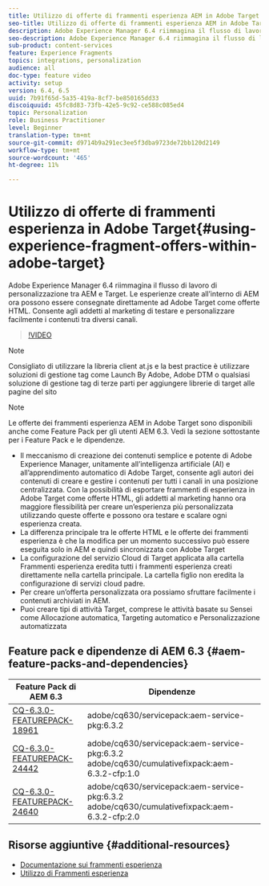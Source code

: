 ```yaml
---
title: Utilizzo di offerte di frammenti esperienza AEM in Adobe Target
seo-title: Utilizzo di offerte di frammenti esperienza AEM in Adobe Target
description: Adobe Experience Manager 6.4 riimmagina il flusso di lavoro di personalizzazione tra AEM e Target. Le esperienze create all’interno di AEM ora possono essere consegnate direttamente ad Adobe Target come offerte HTML. Consente agli addetti al marketing di testare e personalizzare facilmente i contenuti tra diversi canali.
seo-description: Adobe Experience Manager 6.4 riimmagina il flusso di lavoro di personalizzazione tra AEM e Target. Le esperienze create all’interno di AEM ora possono essere consegnate direttamente ad Adobe Target come offerte HTML. Consente agli addetti al marketing di testare e personalizzare facilmente i contenuti tra diversi canali.
sub-product: content-services
feature: Experience Fragments
topics: integrations, personalization
audience: all
doc-type: feature video
activity: setup
version: 6.4, 6.5
uuid: 7b91f65d-5a35-419a-8cf7-be850165dd33
discoiquuid: 45fc8d83-73fb-42e5-9c92-ce588c085ed4
topic: Personalization
role: Business Practitioner
level: Beginner
translation-type: tm+mt
source-git-commit: d9714b9a291ec3ee5f3dba9723de72bb120d2149
workflow-type: tm+mt
source-wordcount: '465'
ht-degree: 11%

---
```



# Utilizzo di offerte di frammenti esperienza in Adobe Target{#using-experience-fragment-offers-within-adobe-target}

Adobe Experience Manager 6.4 riimmagina il flusso di lavoro di personalizzazione tra AEM e Target. Le esperienze create all’interno di AEM ora possono essere consegnate direttamente ad Adobe Target come offerte HTML. Consente agli addetti al marketing di testare e personalizzare facilmente i contenuti tra diversi canali.

>[!VIDEO](https://video.tv.adobe.com/v/22383/?quality=12&learn=on)

>[!NOTE]
>
>Consigliato di utilizzare la libreria client at.js e la best practice è utilizzare soluzioni di gestione tag come Launch By Adobe, Adobe DTM o qualsiasi soluzione di gestione tag di terze parti per aggiungere librerie di target alle pagine del sito

>[!NOTE]
>
>Le offerte dei frammenti esperienza AEM in Adobe Target sono disponibili anche come Feature Pack per gli utenti AEM 6.3. Vedi la sezione sottostante per i Feature Pack e le dipendenze.


* Il meccanismo di creazione dei contenuti semplice e potente di Adobe Experience Manager, unitamente all’intelligenza artificiale (AI) e all’apprendimento automatico di Adobe Target, consente agli autori dei contenuti di creare e gestire i contenuti per tutti i canali in una posizione centralizzata. Con la possibilità di esportare frammenti di esperienza in Adobe Target come offerte HTML, gli addetti al marketing hanno ora maggiore flessibilità per creare un’esperienza più personalizzata utilizzando queste offerte e possono ora testare e scalare ogni esperienza creata.
* La differenza principale tra le offerte HTML e le offerte dei frammenti esperienza è che la modifica per un momento successivo può essere eseguita solo in AEM e quindi sincronizzata con Adobe Target
* La configurazione del servizio Cloud di Target applicata alla cartella Frammenti esperienza eredita tutti i frammenti esperienza creati direttamente nella cartella principale. La cartella figlio non eredita la configurazione di servizi cloud padre.
* Per creare un’offerta personalizzata ora possiamo sfruttare facilmente i contenuti archiviati in AEM.
* Puoi creare tipi di attività Target, comprese le attività basate su Sensei come Allocazione automatica, Targeting automatico e Personalizzazione automatizzata

## Feature pack e dipendenze di AEM 6.3 {#aem-feature-packs-and-dependencies}

| Feature Pack di AEM 6.3 | Dipendenze |
| ------------------------------------------------------------------------------------------------------------------------------------------------------------------------------------------------------- | --------------------------------------------------------------------------------------------- |
| [CQ-6.3.0-FEATUREPACK-18961](https://www.adobeaemcloud.com/content/marketplace/marketplaceProxy.html?packagePath=/content/companies/public/adobe/packages/cq630/featurepack/cq-6.3.0-featurepack-18961) | adobe/cq630/servicepack:aem-service-pkg:6.3.2 |
| [CQ-6.3.0-FEATUREPACK-24442](https://www.adobeaemcloud.com/content/marketplace/marketplaceProxy.html?packagePath=/content/companies/public/adobe/packages/cq630/featurepack/cq-6.3.0-featurepack-24442) | adobe/cq630/servicepack:aem-service-pkg:6.3.2 adobe/cq630/cumulativefixpack:aem-6.3.2-cfp:1.0 |
| [CQ-6.3.0-FEATUREPACK-24640](https://www.adobeaemcloud.com/content/marketplace/marketplaceProxy.html?packagePath=/content/companies/public/adobe/packages/cq630/featurepack/cq-6.3.0-featurepack-24640) | adobe/cq630/servicepack:aem-service-pkg:6.3.2 adobe/cq630/cumulativefixpack:aem-6.3.2-cfp:2.0 |

## Risorse aggiuntive {#additional-resources}

* [Documentazione sui frammenti esperienza](https://helpx.adobe.com/experience-manager/6-5/sites/authoring/using/experience-fragments.html)
* [Utilizzo di Frammenti esperienza](/help/sites/experience-fragments/experience-fragments-feature-video-use.md)
